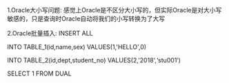 1.Oracle大小写问题:
感觉上Oracle是不区分大小写的，但实际Oracle是对大小写敏感的，只是查询时Oracle自动将我们的小写转换为了大写

2.Oracle批量插入:
INSERT ALL 

INTO TABLE_1(id,name,sex) VALUES(1,'HELLO',0)

INTO TABLE_2(id,dept,student_no) VALUES(2,'2018',‘stu001’)

SELECT 1 FROM DUAL

